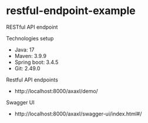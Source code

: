 # restful-endpoint-example
RESTful API endpoint


Technologies setup
- Java: 17
- Maven: 3.9.9
- Spring boot: 3.4.5
- Git: 2.49.0


Restful API endpoints
- http://localhost:8000/axaxl/demo/


Swagger UI
- http://localhost:8000/axaxl/swagger-ui/index.html#/


